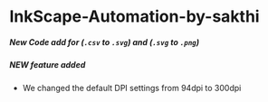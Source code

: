 # InkScape-Automation-by-sakthi

##### New Code add for (`.csv` to `.svg`) and (`.svg` to `.png`)

##### NEW feature added

- We changed the default DPI settings from 94dpi to 300dpi
